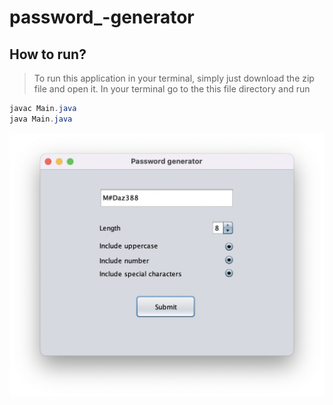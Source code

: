 # password_-generator

## How to run?
> To run this application in your terminal, simply just download the zip file and open it. In your terminal go to the this file directory and run
```java
javac Main.java
java Main.java
```

![window](https://github.com/fuadh246/password_-generator/blob/master/src/image/window.png)
